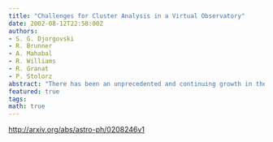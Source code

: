 ```yaml
---
title: "Challenges for Cluster Analysis in a Virtual Observatory"
date: 2002-08-12T22:58:00Z
authors:
- S. G. Djorgovski
- R. Brunner
- A. Mahabal
- R. Williams
- R. Granat
- P. Stolorz
abstract: "There has been an unprecedented and continuing growth in the volume, quality, and complexity of astronomical data sets over the past few years, mainly through large digital sky surveys. Virtual Observatory (VO) concept represents a scientific and technological framework needed to cope with this data flood. We review some of the applied statistics and computing challenges posed by the analysis of large and complex data sets expected in the VO-based research. The challenges are driven both by the size and the complexity of the data sets (billions of data vectors in parameter spaces of tens or hundreds of dimensions), by the heterogeneity of the data and measurement errors, the selection effects and censored data, and by the intrinsic clustering properties (functional form, topology) of the data distribution in the parameter space of observed attributes. Examples of scientific questions one may wish to address include: objective determination of the numbers of object classes present in the data, and the membership probabilities for each source; searches for unusual, rare, or even new types of objects and phenomena; discovery of physically interesting multivariate correlations which may be present in some of the clusters; etc."
featured: true
tags:
math: true
---
```

http://arxiv.org/abs/astro-ph/0208246v1
